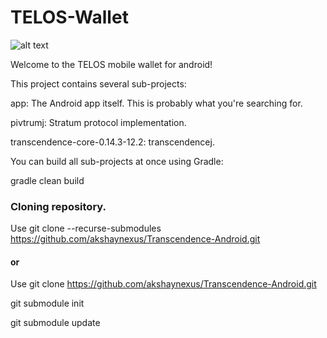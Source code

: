 # TELOS-Wallet

![alt text](https://cdn.discordapp.com/attachments/543445006963441665/548161517347012608/Transcendence_Logo_grey_orange_cmyk_061518-01_3.png)

Welcome to the TELOS mobile wallet for android!


This project contains several sub-projects:

app: The Android app itself. This is probably what you're searching for.

pivtrumj: Stratum protocol implementation.

transcendence-core-0.14.3-12.2: transcendencej.

You can build all sub-projects at once using Gradle:

gradle clean build


### Cloning repository.

Use git clone --recurse-submodules https://github.com/akshaynexus/Transcendence-Android.git
  
#### or

Use git clone https://github.com/akshaynexus/Transcendence-Android.git
  
git submodule init

git submodule update
